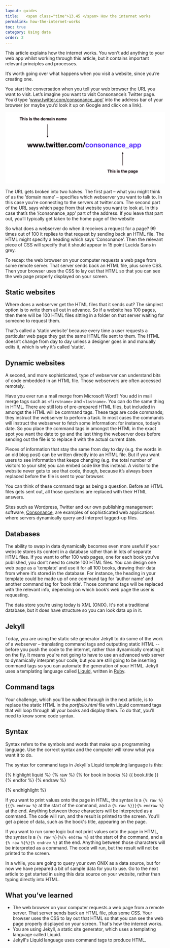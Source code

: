 ```yaml
---
layout: guides
title:   <span class="time">13.45 </span> How the internet works
permalink: how-the-internet-works
toc: true
category: Using data
order: 2
---
```

<!-- <span class="tag tag--draft">Not started</span> -->
<!-- <span class="tag tag--progress">In progress</span> -->
<!-- <span class="tag tag--review">Ready for review</span> -->
<!-- <span class="tag tag--approved">Approved</span> -->

<p class="content__abstract">
  This article explains how the internet works. You won't add anything to your web app whilst working through this article, but it contains important relevant principles and processes.
</p>

It’s worth going over what happens when you visit a website, since you’re creating one.

You start the conversation when you tell your web browser the URL you want to visit. Let’s imagine you want to visit Consonance’s Twitter page. You’d type ‘www.twitter.com/consonance_app’ into the address bar of your browser (or maybe you’d look it up on Google and click on a link).

![Image of the URL www.twitter.com/consonance_app with the parts labelled as domain name and page](assets/images/domain.jpg)

The URL gets broken into two halves. The first part – what you might think of as the ’domain name’ – specifies which webserver you want to talk to. In this case you’re connecting to the servers at twitter.com. The second part of the URL says which page from that website you want to look at. In this case that’s the ‘/consonance_app’ part of the address. If you leave that part out, you’ll typically get taken to the home page of the website

So what does a webserver do when it receives a request for a page? 99 times out of 100 it replies to that request by sending back an HTML file. The HTML might specify a heading which says ‘Consonance’. Then the relevant piece of CSS will specify that it should appear in 15 point Lucida Sans in grey.

To recap: the web browser on your computer requests a web page from some remote server. That server sends back an HTML file, plus some CSS. Then your browser uses the CSS to lay out that HTML so that you can see the web page properly displayed on your screen.

## Static websites

Where does a webserver get the HTML files that it sends out? The simplest option is to write them all out in advance. So if a website has 100 pages, then there will be 100 HTML files sitting in a folder on that server waiting for someone to request them.

That’s called a ‘static website’ because every time a user requests a particular web page they get the same HTML file sent to them. The HTML doesn’t change from day to day unless a designer goes in and manually edits it, which is why it’s called ‘static’.

## Dynamic websites

A second, and more sophisticated, type of webserver can understand bits of code embedded in an HTML file. Those webservers are often accessed remotely.

Have you ever run a mail merge from Microsoft Word? You add in mail merge tags such as `<firstname>` and `<lastname>`. You can do the same thing in HTML. There are still lots of pre-prepared HTML files, but included in amongst the HTML will be command tags. These tags are code commands; they instruct the webserver to perform a task. In most cases the commands will instruct the webserver to fetch some information: for instance, today’s date. So you place the command tags in amongst the HTML in the exact spot you want the date to go and the last thing the webserver does before sending out the file is to replace it with the actual current date.

Pieces of information that stay the same from day to day (e.g. the words in an old blog post) can be written directly into an HTML file. But if you want users to see information that keeps changing (e.g. the total number of visitors to your site) you can embed code like this instead. A visitor to the website never gets to see that code, though, because it’s always been replaced before the file is sent to your browser.

You can think of these command tags as being a question. Before an HTML files gets sent out, all those questions are replaced with their HTML answers.

Sites such as Wordpress, Twitter and our own publishing management software, [Consonance](https://www.consonance.app), are examples of sophisticated web applications where servers dynamically query and interpret tagged-up files.

## Databases

The ability to swap in data dynamically becomes even more useful if your website stores its content in a database rather than in lots of separate HTML files. If you want to offer 100 web pages, one for each book you’ve published, you don’t need to create 100 HTML files. You can design one web page as a ‘template’ and use it for all 100 books, drawing their data from where it’s stored in the database. For instance, the heading in your template could be made up of one command tag for ‘author name’ and another command tag for ‘book title’. Those command tags will be replaced with the relevant info, depending on which book’s web page the user is requesting.

The data store you're using today is XML (ONIX). It's not a traditional database, but it does have structure so you can look data up in it.

## Jekyll

Today, you are using the static site generator Jekyll to do some of the work of a webserver – translating command tags and outputting static HTML -- before you push the code to the internet, rather than dynamically creating it on the fly. It means you're not going to have to use an advanced web server to dynamically interpret your code, but you are still going to be inserting command tags so you can automate the generation of your HTML. Jekyll uses a templating language called [Liquid](https://shopify.github.io/liquid/), written in [Ruby](/glossary#ruby).

## Command tags
Your challenge, which you'll be walked through in the next article, is to replace the static HTML in the _portfolio.html_ file with Liquid command tags that will loop through all your books and display them. To do that, you'll need to know some code syntax.

## Syntax
Syntax refers to the symbols and words that make up a programming language. Use the correct syntax and the computer will know what you want it to do.

The syntax for command tags in Jekyll's Liquid templating language is this:

{% highlight liquid %}
{% raw %}
  {% for book in books %}
    {{ book.title }}
  {% endfor %}
{% endraw %}

{% endhighlight %}

If you want to print values onto the page in HTML, the syntax is a `{% raw %}{{{% endraw %}` at the start of the command, and a `{% raw %}}}{% endraw %}` at the end. Anything between those characters will be interpreted as a command. The code will run, and the result is printed to the screen. You’ll get a piece of data, such as the book's title, appearing on the page.

If you want to run some logic but not print values onto the page in HTML, the syntax is a `{% raw %}{%{% endraw %}` at the start of the command, and a `{% raw %}%}{% endraw %}` at the end. Anything between those characters will be interpreted as a command. The code will run, but the result will not be printed to the screen.

In a while, you are going to query your own ONIX as a data source, but for now we have prepared a bit of sample data for you to use. Go to the next article to get started in using this data source on your website, rather than typing directly into HTML.

## What you’ve learned

* The web browser on your computer requests a web page from a remote server. That server sends back an HTML file, plus some CSS. Your browser uses the CSS to lay out that HTML so that you can see the web page properly displayed on your screen. That's how the internet works.
* You are using Jekyll, a static site generator, which uses a templating language called Liquid.
* Jekyll's Liquid language uses command tags to produce HTML.
